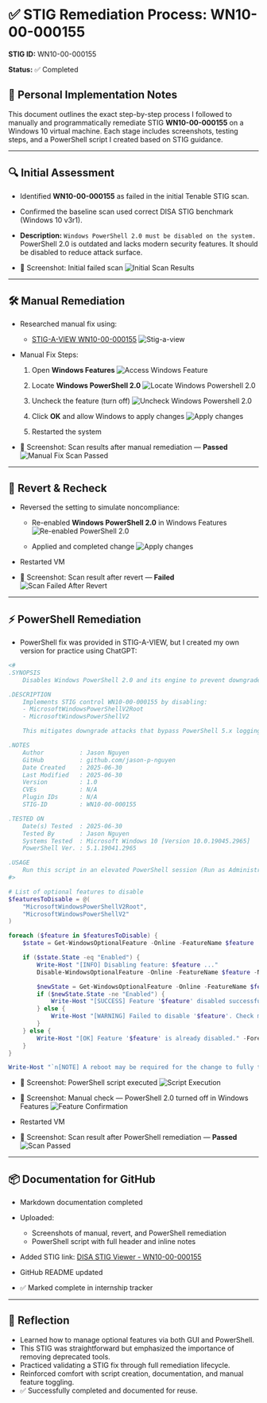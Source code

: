 # ✅ STIG Remediation Process: WN10-00-000155

**STIG ID:** WN10-00-000155

**Status:** ✅ Completed

## 🧾 Personal Implementation Notes

This document outlines the exact step-by-step process I followed to manually and programmatically remediate STIG **WN10-00-000155** on a Windows 10 virtual machine. Each stage includes screenshots, testing steps, and a PowerShell script I created based on STIG guidance.

---

## 🔍 Initial Assessment

* Identified **WN10-00-000155** as failed in the initial Tenable STIG scan.

* Confirmed the baseline scan used correct DISA STIG benchmark (Windows 10 v3r1).

* **Description:**
  `Windows PowerShell 2.0 must be disabled on the system.`
  PowerShell 2.0 is outdated and lacks modern security features. It should be disabled to reduce attack surface.

* 📸 Screenshot: Initial failed scan
  ![Initial Scan Results](screenshots/1_Initial_scan_results.png)

---

## 🛠 Manual Remediation

* Researched manual fix using:

  * [STIG-A-VIEW WN10-00-000155](https://stigaview.com/products/win10/v3r1/WN10-00-000155/)
    ![Stig-a-view](screenshots/2_STIG-A-VIEW.png)

* Manual Fix Steps:

  1. Open **Windows Features**
  ![Access Windows Feature](screenshots/3_Access_Windows_Features.png)

  2. Locate **Windows PowerShell 2.0**
  ![Locate Windows Powershell 2.0](screenshots/4_Windows_Features.png)
  
  3. Uncheck the feature (turn off)
  ![Uncheck Windows Powershell 2.0](screenshots/5_Uncheck_Powershell_2.0.png) 
     
  4. Click **OK** and allow Windows to apply changes
  ![Apply changes](screenshots/6_Apply_changes.png) 
  
  5. Restarted the system 

* 📸 Screenshot: Scan results after manual remediation — **Passed**
  ![Manual Fix Scan Passed](screenshots/7_Manual_Fix_Scan_Results.png)

---

## 🔁 Revert & Recheck

* Reversed the setting to simulate noncompliance:

  * Re-enabled **Windows PowerShell 2.0** in Windows Features
  ![Re-enabled PowerShell 2.0](screenshots/8_re-enabled_Powershell_2.0.png)

  * Applied and completed change
  ![Apply changes](screenshots/9_Apply_changes.png)

* Restarted VM

* 📸 Screenshot: Scan result after revert — **Failed**
  ![Scan Failed After Revert](screenshots/10_Revert_fix_scan_results.png)

---

## ⚡ PowerShell Remediation

* PowerShell fix was provided in STIG-A-VIEW, but I created my own version for practice using ChatGPT:

```powershell
<#
.SYNOPSIS
    Disables Windows PowerShell 2.0 and its engine to prevent downgrade attacks.

.DESCRIPTION
    Implements STIG control WN10-00-000155 by disabling:
    - MicrosoftWindowsPowerShellV2Root
    - MicrosoftWindowsPowerShellV2

    This mitigates downgrade attacks that bypass PowerShell 5.x logging features.

.NOTES
    Author          : Jason Nguyen
    GitHub          : github.com/jason-p-nguyen
    Date Created    : 2025-06-30
    Last Modified   : 2025-06-30
    Version         : 1.0
    CVEs            : N/A
    Plugin IDs      : N/A
    STIG-ID         : WN10-00-000155

.TESTED ON
    Date(s) Tested  : 2025-06-30
    Tested By       : Jason Nguyen
    Systems Tested  : Microsoft Windows 10 [Version 10.0.19045.2965]
    PowerShell Ver. : 5.1.19041.2965

.USAGE
    Run this script in an elevated PowerShell session (Run as Administrator)
#>

# List of optional features to disable
$featuresToDisable = @(
    "MicrosoftWindowsPowerShellV2Root",
    "MicrosoftWindowsPowerShellV2"
)

foreach ($feature in $featuresToDisable) {
    $state = Get-WindowsOptionalFeature -Online -FeatureName $feature

    if ($state.State -eq "Enabled") {
        Write-Host "[INFO] Disabling feature: $feature ..."
        Disable-WindowsOptionalFeature -Online -FeatureName $feature -NoRestart -ErrorAction SilentlyContinue

        $newState = Get-WindowsOptionalFeature -Online -FeatureName $feature
        if ($newState.State -ne "Enabled") {
            Write-Host "[SUCCESS] Feature '$feature' disabled successfully." -ForegroundColor Green
        } else {
            Write-Host "[WARNING] Failed to disable '$feature'. Check manually." -ForegroundColor Yellow
        }
    } else {
        Write-Host "[OK] Feature '$feature' is already disabled." -ForegroundColor Cyan
    }
}

Write-Host "`n[NOTE] A reboot may be required for the change to fully take effect." -ForegroundColor Yellow
```

* 📸 Screenshot: PowerShell script executed
  ![Script Execution](screenshots/11_Powershell_execution.png)

* 📸 Screenshot: Manual check — PowerShell 2.0 turned off in Windows Features
  ![Feature Confirmation](screenshots/12_Manual_check.png)

* Restarted VM

* 📸 Screenshot: Scan result after PowerShell remediation — **Passed**
  ![Scan Passed](screenshots/13_Powershell_fix_scan_results.png)

---

## 📦 Documentation for GitHub

* Markdown documentation completed
* Uploaded:

  * Screenshots of manual, revert, and PowerShell remediation
  * PowerShell script with full header and inline notes
* Added STIG link:
  [DISA STIG Viewer - WN10-00-000155](https://stigaview.com/products/win10/v3r1/WN10-00-000155/)
* GitHub README updated
* ✅ Marked complete in internship tracker

---

## 🧠 Reflection

* Learned how to manage optional features via both GUI and PowerShell.
* This STIG was straightforward but emphasized the importance of removing deprecated tools.
* Practiced validating a STIG fix through full remediation lifecycle.
* Reinforced comfort with script creation, documentation, and manual feature toggling.
* ✅ Successfully completed and documented for reuse.
